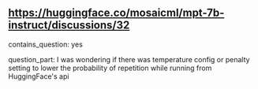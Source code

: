 ## https://huggingface.co/mosaicml/mpt-7b-instruct/discussions/32

contains_question: yes

question_part: I was wondering if there was temperature config or penalty setting to lower the probability of repetition while running from HuggingFace's api